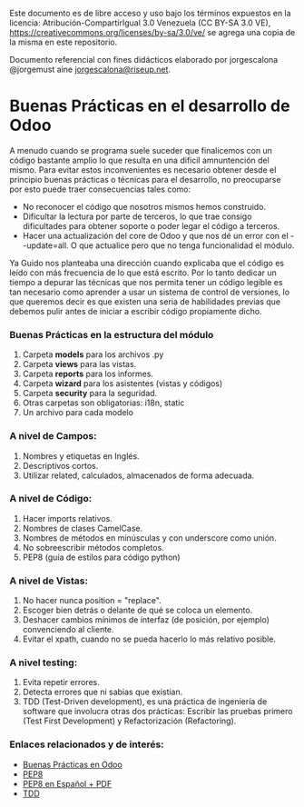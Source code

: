 Este documento es de libre acceso y uso bajo los términos expuestos en la licencia: Atribución-CompartirIgual 3.0 Venezuela (CC BY-SA 3.0 VE), https://creativecommons.org/licenses/by-sa/3.0/ve/ 
se agrega una copia de la misma en este repositorio.

Documento referencial con fines didácticos elaborado por jorgescalona @jorgemust
aine jorgescalona@riseup.net.


Buenas Prácticas en el desarrollo de Odoo
=========================================

A menudo cuando se programa suele suceder que finalicemos con un código bastante amplio lo que resulta en una dificil amnuntención del mismo. Para evitar estos inconvenientes es necesario obtener desde el principio buenas prácticas o técnicas para el desarrollo, no preocuparse por esto puede traer consecuencias tales como:

* No reconocer el código que nosotros mismos hemos construido.
* Dificultar la lectura por parte de terceros, lo que trae consigo dificultades para obtener soporte o poder legar el código a terceros.
* Hacer una actualización del core de Odoo y que nos dé un error con el --update=all. O que actualice pero que no tenga funcionalidad el módulo.

Ya Guido nos planteaba una dirección cuando explicaba que el código es leído con más frecuencia de lo que está escrito. Por lo tanto dedicar un tiempo a depurar las técnicas que nos permita tener un código legible es tan necesario como aprender a usar un sistema de control de versiones, lo que queremos decir es que existen una seria de habilidades previas que debemos pulir antes de iniciar a escribir código propiamente dicho. 

### Buenas Prácticas en la estructura del módulo

1. Carpeta **models** para los archivos .py
1. Carpeta **views** para las vistas.
1. Carpeta **reports** para los informes.
1. Carpeta **wizard** para los asistentes (vistas y códigos)
1. Carpeta **security** para la seguridad.
1. Otras carpetas son obligatorias: i18n, static
1. Un archivo para cada modelo

### A nivel de Campos:

1. Nombres y etiquetas en Inglés.
1. Descriptivos cortos.
1. Utilizar related, calculados, almacenados de forma adecuada.

### A nivel de Código:

1. Hacer imports relativos.
1. Nombres de clases CamelCase.
1. Nombres de métodos en minúsculas y con underscore como unión.
1. No sobreescribir métodos completos.
1. PEP8 (guía de estilos para código python)

### A nivel de Vistas:

1. No hacer nunca position = "replace".
1. Escoger bien detrás o delante de qué se coloca un elemento.
1. Deshacer cambios mínimos de interfaz (de posición, por ejemplo) convenciendo al cliente.
1. Evitar el xpath, cuando no se pueda hacerlo lo más relativo posible.

### A nivel testing:

1. Evita repetir errores.
1. Detecta errores que ni sabias que existian.
1. TDD (Test-Driven development), es una práctica de ingeniería de software que involucra otras dos prácticas: Escribir las pruebas primero (Test First Development) y Refactorización (Refactoring).

### Enlaces relacionados y de interés:
* [Buenas Prácticas en Odoo](https://odoospain.odoo.com/event/jornadas-odoo-2015-2015-06-15-2015-06-16-2/track/buenas-practicas-en-el-desarrollo-de-odoo-85)
* [PEP8](https://www.python.org/dev/peps/pep-0008/)
* [PEP8 en Español + PDF](http://recursospython.com/pep8es.pdf)
* [TDD](https://es.wikipedia.org/wiki/Desarrollo_guiado_por_pruebas)


